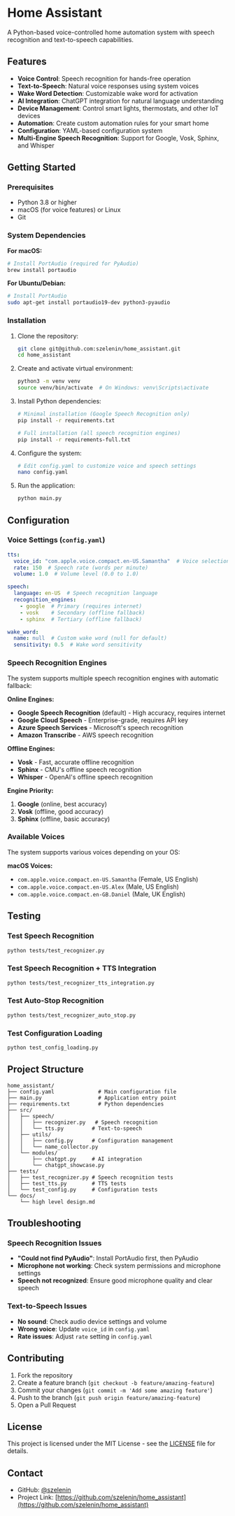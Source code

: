 # Home Assistant

A Python-based voice-controlled home automation system with speech recognition and text-to-speech capabilities.

## Features

- **Voice Control**: Speech recognition for hands-free operation
- **Text-to-Speech**: Natural voice responses using system voices
- **Wake Word Detection**: Customizable wake word for activation
- **AI Integration**: ChatGPT integration for natural language understanding
- **Device Management**: Control smart lights, thermostats, and other IoT devices
- **Automation**: Create custom automation rules for your smart home
- **Configuration**: YAML-based configuration system
- **Multi-Engine Speech Recognition**: Support for Google, Vosk, Sphinx, and Whisper

## Getting Started

### Prerequisites

- Python 3.8 or higher
- macOS (for voice features) or Linux
- Git

### System Dependencies

**For macOS:**
```bash
# Install PortAudio (required for PyAudio)
brew install portaudio
```

**For Ubuntu/Debian:**
```bash
# Install PortAudio
sudo apt-get install portaudio19-dev python3-pyaudio
```

### Installation

1. Clone the repository:
   ```bash
   git clone git@github.com:szelenin/home_assistant.git
   cd home_assistant
   ```

2. Create and activate virtual environment:
   ```bash
   python3 -m venv venv
   source venv/bin/activate  # On Windows: venv\Scripts\activate
   ```

3. Install Python dependencies:
   ```bash
   # Minimal installation (Google Speech Recognition only)
   pip install -r requirements.txt
   
   # Full installation (all speech recognition engines)
   pip install -r requirements-full.txt
   ```

4. Configure the system:
   ```bash
   # Edit config.yaml to customize voice and speech settings
   nano config.yaml
   ```

5. Run the application:
   ```bash
   python main.py
   ```

## Configuration

### Voice Settings (`config.yaml`)

```yaml
tts:
  voice_id: "com.apple.voice.compact.en-US.Samantha"  # Voice selection
  rate: 150  # Speech rate (words per minute)
  volume: 1.0  # Volume level (0.0 to 1.0)

speech:
  language: en-US  # Speech recognition language
  recognition_engines:
    - google  # Primary (requires internet)
    - vosk    # Secondary (offline fallback)
    - sphinx  # Tertiary (offline fallback)

wake_word:
  name: null  # Custom wake word (null for default)
  sensitivity: 0.5  # Wake word sensitivity
```

### Speech Recognition Engines

The system supports multiple speech recognition engines with automatic fallback:

**Online Engines:**
- **Google Speech Recognition** (default) - High accuracy, requires internet
- **Google Cloud Speech** - Enterprise-grade, requires API key
- **Azure Speech Services** - Microsoft's speech recognition
- **Amazon Transcribe** - AWS speech recognition

**Offline Engines:**
- **Vosk** - Fast, accurate offline recognition
- **Sphinx** - CMU's offline speech recognition
- **Whisper** - OpenAI's offline speech recognition

**Engine Priority:**
1. **Google** (online, best accuracy)
2. **Vosk** (offline, good accuracy)
3. **Sphinx** (offline, basic accuracy)

### Available Voices

The system supports various voices depending on your OS:

**macOS Voices:**
- `com.apple.voice.compact.en-US.Samantha` (Female, US English)
- `com.apple.voice.compact.en-US.Alex` (Male, US English)
- `com.apple.voice.compact.en-GB.Daniel` (Male, UK English)

## Testing

### Test Speech Recognition
```bash
python tests/test_recognizer.py
```

### Test Speech Recognition + TTS Integration
```bash
python tests/test_recognizer_tts_integration.py
```

### Test Auto-Stop Recognition
```bash
python tests/test_recognizer_auto_stop.py
```

### Test Configuration Loading
```bash
python test_config_loading.py
```

## Project Structure

```
home_assistant/
├── config.yaml              # Main configuration file
├── main.py                  # Application entry point
├── requirements.txt         # Python dependencies
├── src/
│   ├── speech/
│   │   ├── recognizer.py   # Speech recognition
│   │   └── tts.py         # Text-to-speech
│   ├── utils/
│   │   ├── config.py      # Configuration management
│   │   └── name_collector.py
│   └── modules/
│       ├── chatgpt.py     # AI integration
│       └── chatgpt_showcase.py
├── tests/
│   ├── test_recognizer.py # Speech recognition tests
│   ├── test_tts.py        # TTS tests
│   └── test_config.py     # Configuration tests
└── docs/
    └── high level design.md
```

## Troubleshooting

### Speech Recognition Issues
- **"Could not find PyAudio"**: Install PortAudio first, then PyAudio
- **Microphone not working**: Check system permissions and microphone settings
- **Speech not recognized**: Ensure good microphone quality and clear speech

### Text-to-Speech Issues
- **No sound**: Check audio device settings and volume
- **Wrong voice**: Update `voice_id` in `config.yaml`
- **Rate issues**: Adjust `rate` setting in `config.yaml`

## Contributing

1. Fork the repository
2. Create a feature branch (`git checkout -b feature/amazing-feature`)
3. Commit your changes (`git commit -m 'Add some amazing feature'`)
4. Push to the branch (`git push origin feature/amazing-feature`)
5. Open a Pull Request

## License

This project is licensed under the MIT License - see the [LICENSE](LICENSE) file for details.

## Contact

- GitHub: [@szelenin](https://github.com/szelenin)
- Project Link: [https://github.com/szelenin/home_assistant](https://github.com/szelenin/home_assistant) 